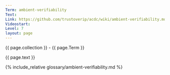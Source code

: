 ```yaml
---
Term: ambient-verifiability
Text: 
Link: https://github.com/trustoverip/acdc/wiki/ambient-verifiability.md
Videostart: 
Level: 7
layout: page
---
```


{{ page.collection }} - {{ page.Term }}

   {{ page.text }}

{% include_relative glossary/ambient-verifiability.md %}
